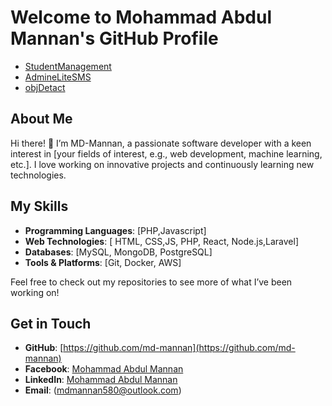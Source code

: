 # Welcome to Mohammad Abdul Mannan's GitHub Profile
- [StudentManagement](https://github.com/md-mannan/StudentManagement.git)
- [AdmineLiteSMS](https://github.com/md-mannan/AdmineLiteSMS.git)
- [objDetact](https://github.com/md-mannan/objDetact.git)
## About Me

Hi there! 👋 I’m MD-Mannan, a passionate software developer with a keen interest in [your fields of interest, e.g., web development, machine learning, etc.]. I love working on innovative projects and continuously learning new technologies.

## My Skills

- **Programming Languages**: [PHP,Javascript]
- **Web Technologies**: [ HTML, CSS,JS, PHP, React, Node.js,Laravel]
- **Databases**: [MySQL, MongoDB, PostgreSQL]
- **Tools & Platforms**: [Git, Docker, AWS]


Feel free to check out my repositories to see more of what I’ve been working on!

## Get in Touch

- **GitHub**: [https://github.com/md-mannan](https://github.com/md-mannan)
- **Facebook**: [Mohammad Abdul Mannan](https://www.facebook.com/mdmannan580)
- **LinkedIn**: [Mohammad Abdul Mannan](https://www.linkedin.com/in/mohammad-abdul-mannan-337a7678/)
- **Email**:  (mdmannan580@outlook.com)

